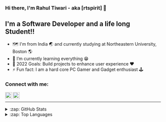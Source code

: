 ### Hi there, I'm Rahul Tiwari - aka [rtspirit] 👋 

## I'm a Software Developer and a life long Student!!

- :world_map: I'm from India :earth_asia: and currently studying at Northeastern University, Boston :earth_americas:
- 🌱 I’m currently learning everything :grin:
- 🥅 2022 Goals: Build projects to enhance user experience :heart:
- ⚡ Fun fact: I am a hard core PC Gamer and Gadget enthusiast :joystick:

### Connect with me:

[<img align="left" alt="rtspirit | LinkedIn" width="22px" src="https://cdn.jsdelivr.net/npm/simple-icons@v3/icons/linkedin.svg" target="_blank" />][linkedin]
[<img align="left" alt="rtspirit | Instagram" width="22px" src="https://cdn.jsdelivr.net/npm/simple-icons@v3/icons/instagram.svg" target="_blank" />][instagram]

<br />

---

<details>
  <summary>:zap: GitHub Stats<br/></summary>
  <br/>
  <img align="left" alt="rtspirit's GitHub Stats" src="https://github-readme-stats.vercel.app/api?username=rtspirit&show_icons=true&hide_border=true&theme=radical" />

</details>

<details>
 <summary>:zap: Top Languages<br/></summary>
 <br/>
 <img align="left" alt="rtspirit's Top Langs" src="https://github-readme-stats.vercel.app/api/top-langs/?username=rtspirit" />
 
</details>

[instagram]: https://instagram.com/rtspirit
[linkedin]: https://www.linkedin.com/in/rtiwari27/